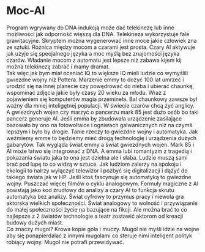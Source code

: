 # Moc-AI
Program wgrywany do DNA indukcją może dać telekinezę lub inne możliwości jak odporność więszą dla DNA. 
Telekineza wykorzystuje fale grawitacyjne. 
Skryptem można wygenerować inne moce jakie człowiek zna ze sztuki. 
Różnica między mocom a czarami jest prosta. Czary AI aktywuje jak użyje się specjalnego języka a moc myślą bez znajomości języka czarów. 
Władanie mocom z automatu jest lepsze niż zabawa kijem kij można telekinezą zabrać i mamy dramat.  
Tak więc jak bym miał oceniać IQ to większe IQ mieli ludzie co wymyślili gwiezdne wojny niż Pottera. Marzenie emmy to dożyć 100 lat umrzeć i urodzić się na innej planecie czy powędrować do nieba i ubierać chaunkę, wspominać zdjęcia jakie były czasy 20 wieku za młodu. Wraz z pojawieniem się komputerów magia przemineła. Bal chaunkowy zawsze był ważny dla mniej inteligętnej populacji. 
W świecie czarów chcą żyć anglicy. A gwiezdnych wojen czy marzyć o pancerzu mark 85 jest dużo osób bo taki pancerz generuje AI. Jeśli emma by zbudowała urządzenie zasilające bazowało by ono na fotowoltaice i ogniwach galwanicznych niż na czymś lepszym i było by drogie. Tanie rzeczy to gwiezdne wojny i automatyka. Jak weżmiemy emme to będziemy mieć drogą technologię i urządzenia dużych gabarytów. Tak wygląda świat emmy a świat gwiezdnych wojen. Mark 85 i AI może łatwo się integrować z DNA. A emma lubi romantyzm z tragedią i pokazania światu jaka to ona jest dzielna ale i słaba. Ludzie muszą sami brać pod lupę to co widzą w sztuce. 
Jak ludziom zalerzy na spokoju i ekologii to nalrzy wyłączyć telewizor i pozbyć się digitalizacji i dążyć do takiego świata jak w HP. Jeśli ktoś fascynuje się automatyką to gwiezdne wojny. Puszczać więcej filmów o cyklu analogowym. 
Formuły magiczne z AI powstają jako kod źrudłowy do analizy a czary AI to funkcja skrutu automatyka bez analizy. 
Świat cyfrowy to przymus pracy i niewola gra aktorska wielkich społeczności. Świat analogowy to wolność i przywiązanie do małej społeczności życie na bazujące na fikcji. Ale można brać to co najlepsze z 2 światów technologie a teatr zostawić aktorom od kreacji budowy dużych miast.  
Co znaczy mugol? Krowa kopie gola i muczy. Mugol nie myśli idzie na wojne aby się ponapierdalać z innymi mugolami co steruje nimi inteligent polityk robiący wojny. Mugol nie potrafi przewidywać.  
